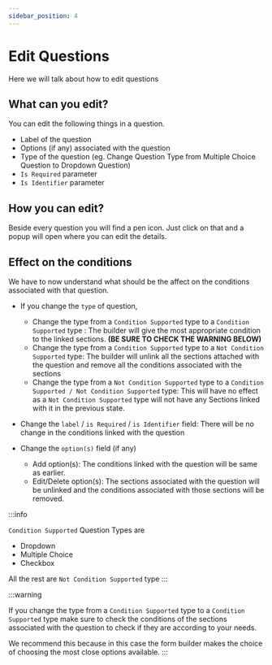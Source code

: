 ```yaml
---
sidebar_position: 4
---
```


# Edit Questions

Here we will talk about how to edit questions

## What can you edit?

You can edit the following things in a question.

- Label of the question
- Options (if any) associated with the question
- Type of the question (eg. Change Question Type from Multiple Choice Question to Dropdown Question)
- `Is Required` parameter
- `Is Identifier` parameter

## How you can edit?

Beside every question you will find a pen icon. Just click on that and a popup will open where you can edit the details.

## Effect on the conditions

We have to now understand what should be the affect on the conditions associated with that question.

- If you change the `type` of question,

  - Change the type from a `Condition Supported` type to a `Condition Supported` type :
    The builder will give the most appropriate condition to the linked sections. **(BE SURE TO CHECK THE WARNING BELOW)**
  - Change the type from a `Condition Supported` type to a `Not Condition Supported` type: The builder will unlink all the sections attached with the question and remove all the conditions associated with the sections
  - Change the type from a `Not Condition Supported` type to a `Condition Supported / Not Condition Supported` type: This will have no effect as a `Not Condition Supported` type will not have any Sections linked with it in the previous state.

- Change the `label` / `is Required` / `is Identifier` field: There will be no change in the conditions linked with the question

- Change the `option(s)` field (if any)
  - Add option(s): The conditions linked with the question will be same as earlier.
  - Edit/Delete option(s): The sections associated with the question will be unlinked and the conditions associated with those sections will be removed.

:::info

`Condition Supported` Question Types are

- Dropdown
- Multiple Choice
- Checkbox

All the rest are `Not Condition Supported` type
:::

:::warning

If you change the type from a `Condition Supported` type to a `Condition Supported` type make sure to check the conditions of the sections associated with the question to check if they are according to your needs.

We recommend this because in this case the form builder makes the choice of choosing the most close options available.
:::
